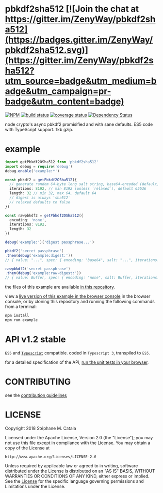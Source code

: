 # pbkdf2sha512 [![Join the chat at https://gitter.im/ZenyWay/pbkdf2sha512](https://badges.gitter.im/ZenyWay/pbkdf2sha512.svg)](https://gitter.im/ZenyWay/pbkdf2sha512?utm_source=badge&utm_medium=badge&utm_campaign=pr-badge&utm_content=badge)
[![NPM](https://nodei.co/npm/pbkdf2sha512.png?compact=true)](https://nodei.co/npm/pbkdf2sha512/)
[![build status](https://travis-ci.org/ZenyWay/pbkdf2sha512.svg?branch=master)](https://travis-ci.org/ZenyWay/pbkdf2sha512)
[![coverage status](https://coveralls.io/repos/github/ZenyWay/pbkdf2sha512/badge.svg?branch=master)](https://coveralls.io/github/ZenyWay/pbkdf2sha512)
[![Dependency Status](https://gemnasium.com/badges/github.com/ZenyWay/pbkdf2sha512.svg)](https://gemnasium.com/github.com/ZenyWay/pbkdf2sha512)

node crypto's async pbkdf2 promisified and with sane defaults.
ES5 code with TypeScript support. 1kb gzip.

# <a name="example"></a> example
```ts
import getPbkdf2OSha512 from 'pbkdf2sha512'
import debug = require('debug')
debug.enable('example:*')

const pbkdf2 = getPbkdf2OSha512({
  // generate random 64-byte long salt string, base64-encoded (default)
  iterations: 8192, // min 8192 (unless `relaxed`), default 65536
  length: 32 // min 32, max 64, default 64
  // digest is always 'sha512'
  // relaxed defaults to false
})

const rawpbkdf2 = getPbkdf2OSha512({
  encoding: 'none',
  iterations: 8192,
  length: 32
})

debug('example:')('digest passphrase...')

pbkdf2('secret passphrase')
.then(debug('example:digest:'))
// { value: "...", spec: { encoding: "base64", salt: "...", iterations: 16384, length: 64, hmac: "sha512" }}

rawpbkdf2('secret passphrase')
.then(debug('example:raw-digest:'))
// { value: Buffer, spec: { encoding: "none", salt: Buffer, iterations: 8192, length: 32, hmac: "sha512" }}
```
the files of this example are available [in this repository](./spec/example).

view a [live version of this example in the browser console](https://cdn.rawgit.com/ZenyWay/pbkdf2sha512/v1.2.2/spec/example/index.html)
in the browser console,
or by cloning this repository and running the following commands from a terminal:
```bash
npm install
npm run example
```

# <a name="api"></a> API v1.2 stable
`ES5` and [`Typescript`](http://www.typescriptlang.org/) compatible.
coded in `Typescript 3`, transpiled to `ES5`.

for a detailed specification of the API,
[run the unit tests in your browser](https://cdn.rawgit.com/ZenyWay/pbkdf2sha512/v1.2.2/spec/web/index.html).

# <a name="contributing"></a> CONTRIBUTING
see the [contribution guidelines](./CONTRIBUTING.md)

# <a name="license"></a> LICENSE
Copyright 2018 Stéphane M. Catala

Licensed under the Apache License, Version 2.0 (the "License");
you may not use this file except in compliance with the License.
You may obtain a copy of the License at

    http://www.apache.org/licenses/LICENSE-2.0

Unless required by applicable law or agreed to in writing, software
distributed under the License is distributed on an "AS IS" BASIS,
WITHOUT WARRANTIES OR CONDITIONS OF ANY KIND, either express or implied.
See the [License](./LICENSE) for the specific language governing permissions and
Limitations under the License.
